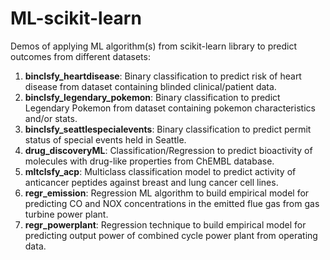 # ML-scikit-learn
Demos of applying ML algorithm(s) from scikit-learn library to predict outcomes from different datasets:
1. __binclsfy_heartdisease__: Binary classification to predict risk of heart disease from dataset containing blinded clinical/patient data.
2. __binclsfy_legendary_pokemon__: Binary classification to predict Legendary Pokemon from dataset containing pokemon characteristics and/or stats.
3. __binclsfy_seattlespecialevents__: Binary classification to predict permit status of special events held in Seattle.
4. __drug_discoveryML__: Classification/Regression to predict bioactivity of molecules with drug-like properties from ChEMBL database.
5. __mltclsfy_acp__: Multiclass classification model to predict activity of anticancer peptides against breast and lung cancer cell lines.
6. __regr_emission__: Regression ML algorithm to build empirical model for predicting CO and NOX concentrations in the emitted flue gas from gas turbine power plant.
7. __regr_powerplant__: Regression technique to build empirical model for predicting output power of combined cycle power plant from operating data. 
